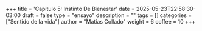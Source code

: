 +++
title = 'Capitulo 5: Instinto De Bienestar'
date = 2025-05-23T22:58:30-03:00
draft = false
type = "ensayo"
description = ""
tags = []
categories = ["Sentido de la vida"]
author = "Matías Collado"
weight = 6
coffee = 10
+++

